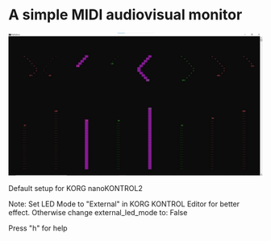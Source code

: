 # A simple MIDI audiovisual monitor

![GUI](pythotron.jpg)

Default setup for KORG nanoKONTROL2

Note: Set LED Mode to "External" in KORG KONTROL Editor for better effect. Otherwise change external_led_mode to: False

Press "h" for help